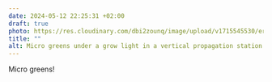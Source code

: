 ```yaml
---
date: 2024-05-12 22:25:31 +02:00
draft: true
photo: https://res.cloudinary.com/dbi2zounq/image/upload/v1715545530/erd6mssj0ezynipzel5r.jpg
title: ""
alt: Micro greens under a grow light in a vertical propagation station
---
```


Micro greens!
